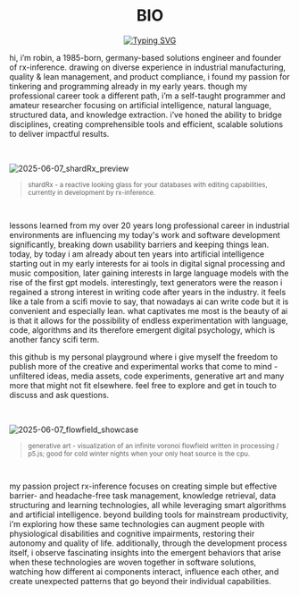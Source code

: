 <div align="center">

# BIO
  
[![Typing SVG](https://readme-typing-svg.demolab.com?font=Fira+Code&duration=4800&pause=900&color=D90042&width=435&lines=%E2%A0%95%E2%A0%AE%E2%A0%99%E2%A0%B2%E2%A0%8D%E2%A0%AF%E2%A0%BB%E2%A0%A1%E2%A0%8B%E2%A0%BA%E2%A0%A7%E2%A0%AA%E2%A0%90%E2%A0%B8%E2%A0%91%E2%A0%A6%E2%A0%B3%E2%A0%85%E2%A0%AC%E2%A0%B4%E2%A0%A8%E2%A0%97%E2%A0%BC%E2%A0%94%E2%A0%B1%E2%A0%8A%E2%A0%BD%E2%A0%86%E2%A0%A3%E2%A0%B7%E2%A0%8E%E2%A0%AB%E2%A0%B5%E2%A0%89%E2%A0%B0%E2%A0%9E%E2%A0%A2%E2%A0%8F%E2%A0%AD%E2%A0%81%E2%A0%B9%E2%A0%93%E2%A0%A4%E2%A0%B6%E2%A0%8B%E2%A0%AF%E2%A0%BB%E2%A0%96%E2%A0%AA%E2%A0%BE%E2%A0%83%E2%A0%A5%E2%A0%B2%E2%A0%8D%E2%A0%A1%E2%A0%B8%E2%A0%90%E2%A0%A7%E2%A0%BA%E2%A0%92%E2%A0%AE%E2%A0%99%E2%A0%95%E2%A0%BF%E2%A0%87%E2%A0%9B%E2%A0%B3)](https://git.io/typing-svg)

</div>

hi, i’m robin, a 1985-born, germany-based solutions engineer and founder of rx-inference. drawing on diverse experience in industrial manufacturing, quality & lean management, and product compliance, i found my passion for tinkering and programming already in my early years. though my professional career took a different path, i’m a self-taught programmer and amateur researcher focusing on artificial intelligence, natural language, structured data, and knowledge extraction. i’ve honed the ability to bridge disciplines, creating comprehensible tools and efficient, scalable solutions to deliver impactful results.

<br>

![2025-06-07_shardRx_preview](https://github.com/user-attachments/assets/119ff51f-45c4-4087-90da-980d4cf9076c)

<sub>
  
> shardRx - a reactive looking glass for your databases with editing capabilities, currently in development by rx-inference.
 
</sub>
  
<br>

lessons learned from my over 20 years long professional career in industrial environments are influencing my today's work and software development significantly, breaking down usability barriers and keeping things lean. today, by today i am already about ten years into artificial intelligence starting out in my early interests for ai tools in digital signal processing and music composition, later gaining interests in large language models with the rise of the first gpt models. interestingly, text generators were the reason i regained a strong interest in writing code after years in the industry. it feels like a tale from a scifi movie to say, that nowadays ai can write code but it is convenient and especially lean. what captivates me most is the beauty of ai is that it allows for the possibility of endless experimentation with language, code, algorithms and its therefore emergent digital psychology, which is another fancy scifi term.

this github is my personal playground where i give myself the freedom to publish more of the creative and experimental works that come to mind - unfiltered ideas, media assets, code experiments, generative art and many more that might not fit elsewhere. feel free to explore and get in touch to discuss and ask questions.

<br>

![2025-06-07_flowfield_showcase](https://github.com/user-attachments/assets/64bde5f9-a1df-4e07-9cf0-9be1d1e2e093)

<sub>
  
> generative art - visualization of an infinite voronoi flowfield written in processing / p5.js; good for cold winter nights when your only heat source is the cpu.
 
</sub>


<br>

my passion project rx-inference focuses on creating simple but effective barrier- and headache-free task management, knowledge retrieval, data structuring and learning technologies, all while leveraging smart algorithms and artificial intelligence. beyond building tools for mainstream productivity, i'm exploring how these same technologies can augment people with physiological disabilities and cognitive impairments, restoring their autonomy and quality of life. additionally, through the development process itself, i observe fascinating insights into the emergent behaviors that arise when these technologies are woven together in software solutions, watching how different ai components interact, influence each other, and create unexpected patterns that go beyond their individual capabilities.
